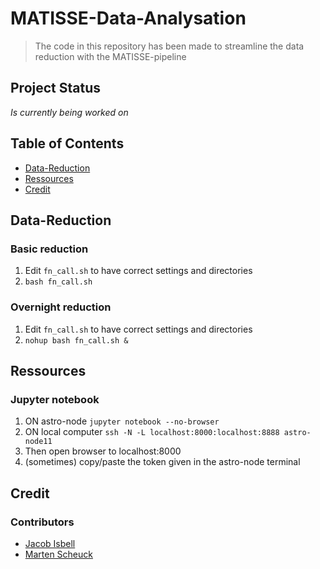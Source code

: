 # MATISSE-Data-Analysation

> The code in this repository has been made to streamline the data reduction with the MATISSE-pipeline

## Project Status
_Is currently being worked on_

## Table of Contents
* [Data-Reduction](#Data-Reduction)
* [Ressources](#Ressources)
* [Credit](#Credit)

## Data-Reduction
### Basic reduction
1. Edit `fn_call.sh` to have correct settings and directories
2. `bash fn_call.sh`

### Overnight reduction
1. Edit `fn_call.sh` to have correct settings and directories
2. `nohup bash fn_call.sh &`

## Ressources
### Jupyter notebook
1. ON astro-node `jupyter notebook --no-browser`
2. ON local computer `ssh -N -L localhost:8000:localhost:8888 astro-node11`
3. Then open browser to localhost:8000
4. (sometimes) copy/paste the token given in the astro-node terminal


## Credit
### Contributors
* [Jacob Isbell](#https://github.com/jwisbell/)
* [Marten Scheuck](#https://github.com/MBSck/)
